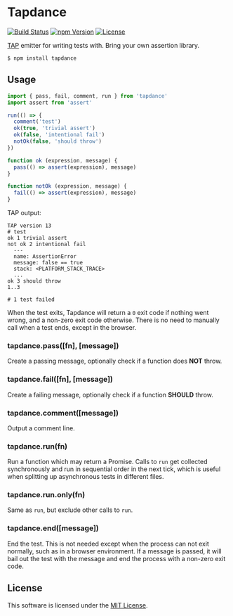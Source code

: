 # Tapdance

[![Build Status](https://img.shields.io/travis/0x8890/tapdance/master.svg?style=flat-square)](https://travis-ci.org/0x8890/tapdance)
[![npm Version](https://img.shields.io/npm/v/tapdance.svg?style=flat-square)](https://www.npmjs.com/package/tapdance)
[![License](https://img.shields.io/npm/l/tapdance.svg?style=flat-square)](https://raw.githubusercontent.com/0x8890/tapdance/master/LICENSE)

[TAP](https://testanything.org) emitter for writing tests with. Bring your own assertion library.

```
$ npm install tapdance
```


## Usage

```js
import { pass, fail, comment, run } from 'tapdance'
import assert from 'assert'

run(() => {
  comment('test')
  ok(true, 'trivial assert')
  ok(false, 'intentional fail')
  notOk(false, 'should throw')
})

function ok (expression, message) {
  pass(() => assert(expression), message)
}

function notOk (expression, message) {
  fail(() => assert(expression), message)
}
```

TAP output:

```
TAP version 13
# test
ok 1 trivial assert
not ok 2 intentional fail
  ---
  name: AssertionError
  message: false == true
  stack: <PLATFORM_STACK_TRACE>
  ...
ok 3 should throw
1..3

# 1 test failed
```

When the test exits, Tapdance will return a `0` exit code if nothing went wrong, and a non-zero exit code otherwise. There is no need to manually call when a test ends, except in the browser.


### tapdance.pass([fn], [message])

Create a passing message, optionally check if a function does **NOT** throw.


### tapdance.fail([fn], [message])

Create a failing message, optionally check if a function **SHOULD** throw.


### tapdance.comment([message])

Output a comment line.


### tapdance.run(fn)

Run a function which may return a Promise. Calls to `run` get collected synchronously and run in sequential order in the next tick, which is useful when splitting up asynchronous tests in different files.


### tapdance.run.only(fn)

Same as `run`, but exclude other calls to `run`.


### tapdance.end([message])

End the test. This is not needed except when the process can not exit normally, such as in a browser environment. If a message is passed, it will bail out the test with the message and end the process with a non-zero exit code.


## License

This software is licensed under the [MIT License](//github.com/0x8890/tapdance/blob/master/LICENSE).
